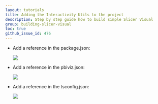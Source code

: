 ```yaml
---
layout: tutorials
title: Adding the Interactivity Utils to the project
description: Step by step guide how to build simple Slicer Visual
group: building-slicer-visual
toc: true
github_issue_id: 476
---
```


- Add a reference in the package.json:

  ![](../images/interactivity-utils-in-package.json.PNG)

- Add a reference in the pbiviz.json:

  ![](../images/interactivity-utils-in-pbiviz.json.PNG)

- Add a reference in the tsconfig.json:

  ![](../images/interactivity-utils-in-tsconfig.json.PNG)